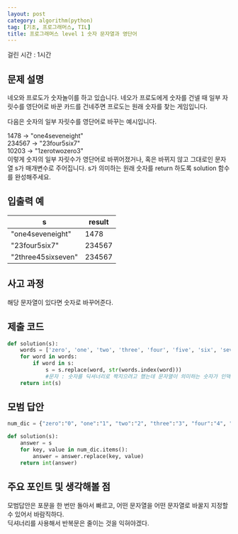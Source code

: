 ```yaml
---
layout: post
category: algorithm(python)
tag: [기초, 프로그래머스, TIL]
title: 프로그래머스 level 1 숫자 문자열과 영단어
---
```


걸린 시간 : 1시간

## 문제 설명

네오와 프로도가 숫자놀이를 하고 있습니다. 네오가 프로도에게 숫자를 건넬 때 일부 자릿수를 영단어로 바꾼 카드를 건네주면 프로도는 원래 숫자를 찾는 게임입니다.  

다음은 숫자의 일부 자릿수를 영단어로 바꾸는 예시입니다.  

1478 → "one4seveneight"  
234567 → "23four5six7"  
10203 → "1zerotwozero3"  
이렇게 숫자의 일부 자릿수가 영단어로 바뀌어졌거나, 혹은 바뀌지 않고 그대로인 문자열 s가 매개변수로 주어집니다. s가 의미하는 원래 숫자를 return 하도록 solution 함수를 완성해주세요.

## 입출력 예

<table>
  <thead>
    <tr>
      <th>s</th>
      <th>result</th>
    </tr>
  </thead>
  <tbody>
    <tr>
      <td>"one4seveneight"</td>
      <td>1478</td>
    </tr>
    <tr>
      <td>"23four5six7"</td>
      <td>234567</td>
    </tr>
    <tr>
      <td>"2three45sixseven"</td>
      <td>234567</td>
    </tr>
  </tbody>
</table>

## 사고 과정

해당 문자열이 있다면 숫자로 바꾸어준다.

## 제출 코드

```python
def solution(s):
    words = ['zero', 'one', 'two', 'three', 'four', 'five', 'six', 'seven', 'eight', 'nine']
    for word in words:
        if word in s:
            s = s.replace(word, str(words.index(word)))
            #문자 : 숫자를 딕셔너리로 짝지으려고 했는데 문자열이 의미하는 숫자가 인덱스값과 같아서 그냥 인덱스값을 넣었다.
    return int(s)
```

## 모범 답안

```python
num_dic = {"zero":"0", "one":"1", "two":"2", "three":"3", "four":"4", "five":"5", "six":"6", "seven":"7", "eight":"8", "nine":"9"}

def solution(s):
    answer = s
    for key, value in num_dic.items():
        answer = answer.replace(key, value)
    return int(answer)
```

## 주요 포인트 및 생각해볼 점

모범답안은 포문을 한 번만 돌아서 빠르고, 어떤 문자열을 어떤 문자열로 바꿀지 지정할 수 있어서 바람직하다.  
딕셔너리를 사용해서 반복문은 줄이는 것을 익혀야겠다.   